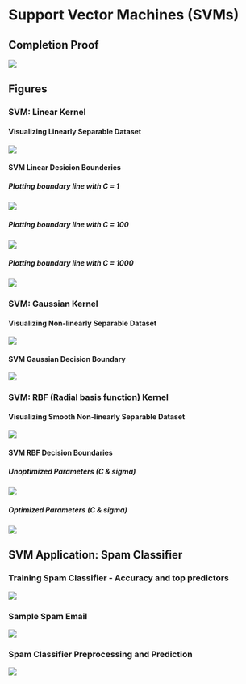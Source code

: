 # Support Vector Machines (SVMs)
## Completion Proof
![](completion-proof.png)
## Figures
### SVM: Linear Kernel
#### Visualizing Linearly Separable Dataset
![](visualizing_linearly_separable_dataset.png)
#### SVM Linear Desicion Bounderies
##### Plotting boundary line with C = 1
![](svm_decision_boundary_c_1.png)
##### Plotting boundary line with C = 100
![](svm_decision_boundary_c_100.png)
##### Plotting boundary line with C = 1000
![](svm_decision_boundary_c_1000.png)

### SVM: Gaussian Kernel
#### Visualizing Non-linearly Separable Dataset
![](visualizing_non_linearly_separable_dataset.png)
#### SVM Gaussian Decision Boundary
![](svm_gaussian_kernel_decision_boundary.png)
### SVM: RBF (Radial basis function) Kernel
#### Visualizing Smooth Non-linearly Separable Dataset
![](visualizing_dataset_3.png)
#### SVM RBF Decision Boundaries
##### Unoptimized Parameters (C & sigma)
![](svm_rbf_decision_boundary_regular.png)
##### Optimized Parameters (C & sigma)
![](svm_rbf_decision_boundary_optimized.png)

## SVM Application: Spam Classifier
### Training Spam Classifier - Accuracy and top predictors
![](spam_classifier_top_predictors.png)
### Sample Spam Email
![](spam_classifier_sample_spam.png)
### Spam Classifier Preprocessing and Prediction
![](spam_classifier_pre_processing_and_prediction.png)
